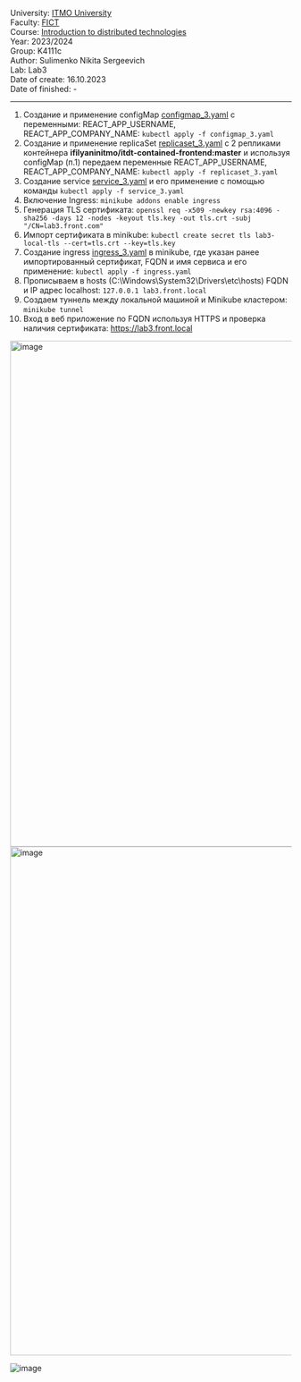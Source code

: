 University: [ITMO University](https://itmo.ru/ru/)\
Faculty: [FICT](https://fict.itmo.ru)\
Course: [Introduction to distributed technologies](https://github.com/itmo-ict-faculty/introduction-to-distributed-technologies)\
Year: 2023/2024\
Group: K4111c\
Author: Sulimenko Nikita Sergeevich\
Lab: Lab3\
Date of create: 16.10.2023\
Date of finished: -

___
1) Cоздание и применение configMap [configmap_3.yaml](configmap_3.yaml) с переменными: REACT_APP_USERNAME, REACT_APP_COMPANY_NAME: ``kubectl apply -f configmap_3.yaml``
2) Cоздание и применение replicaSet [replicaset_3.yaml](replicaset_3.yaml) с 2 репликами контейнера **ifilyaninitmo/itdt-contained-frontend:master** и используя configMap (п.1) передаем переменные REACT_APP_USERNAME, REACT_APP_COMPANY_NAME: ``kubectl apply -f replicaset_3.yaml``
3) Создание service [service_3.yaml](service_3.yaml) и его применение с помощью команды ``kubectl apply -f service_3.yaml``
4) Включение Ingress: ``minikube addons enable ingress``
5) Генерация TLS сертификата: ``openssl req -x509 -newkey rsa:4096 -sha256 -days 12 -nodes -keyout tls.key -out tls.crt -subj "/CN=lab3.front.com"``
6) Импорт сертификата в minikube: ``kubectl create secret tls lab3-local-tls --cert=tls.crt --key=tls.key``
7) Cоздание ingress [ingress_3.yaml](ingress_3.yaml) в minikube, где указан ранее импортированный сертификат, FQDN и имя сервиса и его применение: ``kubectl apply -f ingress.yaml``
8) Прописываем в hosts (C:\Windows\System32\Drivers\etc\hosts) FQDN и IP адрес localhost: ``127.0.0.1 lab3.front.local``
9) Создаем туннель между локальной машиной и Minikube кластером: ``minikube tunnel``
10) Вход в веб приложение по FQDN используя HTTPS и проверка наличия сертификата: https://lab3.front.local

<img width="905" alt="image" src="https://github.com/kitok07/2023_2024-introduction_to_distributed_technologies-K4111c-sulimenko_n_s/assets/147832281/bbba1d69-a073-48a2-9a94-fc8ccd77ef3f">

<img width="910" alt="image" src="https://github.com/kitok07/2023_2024-introduction_to_distributed_technologies-K4111c-sulimenko_n_s/assets/147832281/0051622d-98c0-43c6-b405-d0a221ad1e17">

![image](https://github.com/kitok07/2023_2024-introduction_to_distributed_technologies-K4111c-sulimenko_n_s/assets/147832281/56d3a6bf-a277-4054-992b-d0a45442d3e4)
